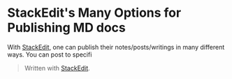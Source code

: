 # StackEdit's Many Options for Publishing MD docs

With [StackEdit](https://stackedit.io), one can publish their notes/posts/writings in many different ways.  You can post to specifi


> Written with [StackEdit](https://stackedit.io/).
<!--stackedit_data:
eyJoaXN0b3J5IjpbLTExNjMxNDA4ODJdfQ==
-->